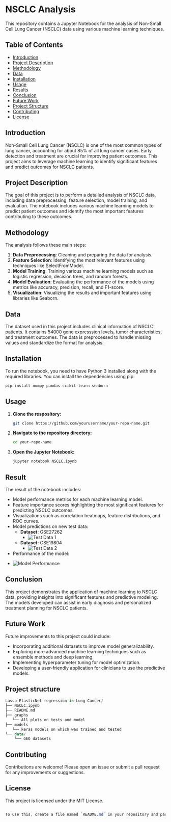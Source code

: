 # NSCLC Analysis

This repository contains a Jupyter Notebook for the analysis of Non-Small Cell Lung Cancer (NSCLC) data using various machine learning techniques.

## Table of Contents
- [Introduction](#introduction)
- [Project Description](#project-description)
- [Methodology](#methodology)
- [Data](#data)
- [Installation](#installation)
- [Usage](#usage)
- [Results](#results)
- [Conclusion](#conclusion)
- [Future Work](#future-work)
- [Project Structure](#project-structure)
- [Contributing](#contributing)
- [License](#license)

## Introduction
Non-Small Cell Lung Cancer (NSCLC) is one of the most common types of lung cancer, accounting for about 85% of all lung cancer cases. Early detection and treatment are crucial for improving patient outcomes. This project aims to leverage machine learning to identify significant features and predict outcomes for NSCLC patients.

## Project Description
The goal of this project is to perform a detailed analysis of NSCLC data, including data preprocessing, feature selection, model training, and evaluation. The notebook includes various machine learning models to predict patient outcomes and identify the most important features contributing to these outcomes.

## Methodology
The analysis follows these main steps:
1. **Data Preprocessing**: Cleaning and preparing the data for analysis.
2. **Feature Selection**: Identifying the most relevant features using techniques like SelectFromModel.
3. **Model Training**: Training various machine learning models such as logistic regression, decision trees, and random forests.
4. **Model Evaluation**: Evaluating the performance of the models using metrics like accuracy, precision, recall, and F1-score.
5. **Visualization**: Visualizing the results and important features using libraries like Seaborn.

## Data
The dataset used in this project includes clinical information of NSCLC patients. It contains 54000 gene expresssion levels, tumor characteristics, and treatment outcomes. The data is preprocessed to handle missing values and standardize the format for analysis.

## Installation
To run the notebook, you need to have Python 3 installed along with the required libraries. You can install the dependencies using pip:

```bash
pip install numpy pandas scikit-learn seaborn
```

## Usage
1. **Clone the respository:**
   ```bash
   git clone https://github.com/yourusername/your-repo-name.git
2. **Navigate to the repository directory:**
   ```bash
   cd your-repo-name
3. **Open the Jupyter Notebook:**
   ```bash
   jupyter notebook NSCLC.ipynb

## Result
The result of the notebook includes:
  * Model performance metrics for each machine learning model.
  * Feature importance scores highlighting the most significant features for predicting NSCLC outcomes.
  * Visualizations such as correlation heatmaps, feature distributions, and ROC curves.
  * Model predictions on new test data:
    -  **Dataset:** GSE27262
        + ![Test Data 1](graphs/lasso_prediction_on_another_tests.png)
    - **Dataset:** GSE19804
        + ![Test Data 2](graphs/lasso_predictions_on_other_tests.png)
  * Performance of the model:
   - ![Model Performance](graphs/model_performace_plot.png)
   
## Conclusion
This project demonstrates the application of machine learning to NSCLC data, providing insights into significant features and predictive modeling. The models developed can assist in early diagnosis and personalized treatment planning for NSCLC patients.

## Future Work
Future improvements to this project could include:
* Incorporating additional datasets to improve model generalizability.
* Exploring more advanced machine learning techniques such as ensemble methods and deep learning.
* Implementing hyperparameter tuning for model optimization.
* Developing a user-friendly application for clinicians to use the predictive models.

## Project structure
```kotlin
Lasso-ElasticNet-regression-in-Lung-Cancer/
├── NSCLC.ipynb
├── README.md
├── graphs
   └── All plots on tests and model
├── models
   └── keras models on which was trained and tested
└── data/
    └── GEO datasets
```

## Contributing
Contributions are welcome! Please open an issue or submit a pull request for any improvements or suggestions.

## License
This project is licensed under the MIT License.
```css

To use this, create a file named `README.md` in your repository and paste the content above into the file. Customize any section as needed to better fit your project specifics.
```
